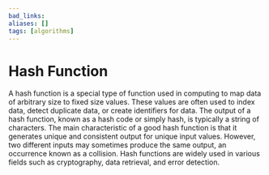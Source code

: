 ```yaml
---
bad_links: 
aliases: []
tags: [algorithms]
---
```

# Hash Function

A hash function is a special type of function used in computing to map data of arbitrary size to fixed size values. These values are often used to index data, detect duplicate data, or create identifiers for data. The output of a hash function, known as a hash code or simply hash, is typically a string of characters. The main characteristic of a good hash function is that it generates unique and consistent output for unique input values. However, two different inputs may sometimes produce the same output, an occurrence known as a collision. Hash functions are widely used in various fields such as cryptography, data retrieval, and error detection.